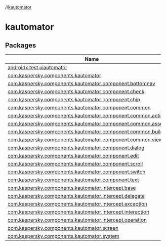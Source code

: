 //[kautomator](index.md)



# kautomator  


## Packages  
  
|  Name|  Summary| 
|---|---|
| [androidx.test.uiautomator](androidx.test.uiautomator/index.md) | 
| [com.kaspersky.components.kautomator](com.kaspersky.components.kautomator/index.md) | 
| [com.kaspersky.components.kautomator.component.bottomnav](com.kaspersky.components.kautomator.component.bottomnav/index.md) | 
| [com.kaspersky.components.kautomator.component.check](com.kaspersky.components.kautomator.component.check/index.md) | 
| [com.kaspersky.components.kautomator.component.chip](com.kaspersky.components.kautomator.component.chip/index.md) | 
| [com.kaspersky.components.kautomator.component.common](com.kaspersky.components.kautomator.component.common/index.md) | 
| [com.kaspersky.components.kautomator.component.common.actions](com.kaspersky.components.kautomator.component.common.actions/index.md) | 
| [com.kaspersky.components.kautomator.component.common.assertions](com.kaspersky.components.kautomator.component.common.assertions/index.md) | 
| [com.kaspersky.components.kautomator.component.common.builders](com.kaspersky.components.kautomator.component.common.builders/index.md) | 
| [com.kaspersky.components.kautomator.component.common.views](com.kaspersky.components.kautomator.component.common.views/index.md) | 
| [com.kaspersky.components.kautomator.component.dialog](com.kaspersky.components.kautomator.component.dialog/index.md) | 
| [com.kaspersky.components.kautomator.component.edit](com.kaspersky.components.kautomator.component.edit/index.md) | 
| [com.kaspersky.components.kautomator.component.scroll](com.kaspersky.components.kautomator.component.scroll/index.md) | 
| [com.kaspersky.components.kautomator.component.switch](com.kaspersky.components.kautomator.component.switch/index.md) | 
| [com.kaspersky.components.kautomator.component.text](com.kaspersky.components.kautomator.component.text/index.md) | 
| [com.kaspersky.components.kautomator.intercept.base](com.kaspersky.components.kautomator.intercept.base/index.md) | 
| [com.kaspersky.components.kautomator.intercept.delegate](com.kaspersky.components.kautomator.intercept.delegate/index.md) | 
| [com.kaspersky.components.kautomator.intercept.exception](com.kaspersky.components.kautomator.intercept.exception/index.md) | 
| [com.kaspersky.components.kautomator.intercept.interaction](com.kaspersky.components.kautomator.intercept.interaction/index.md) | 
| [com.kaspersky.components.kautomator.intercept.operation](com.kaspersky.components.kautomator.intercept.operation/index.md) | 
| [com.kaspersky.components.kautomator.screen](com.kaspersky.components.kautomator.screen/index.md) | 
| [com.kaspersky.components.kautomator.system](com.kaspersky.components.kautomator.system/index.md) | 

